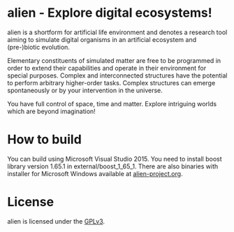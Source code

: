 alien - Explore digital ecosystems!
===================================
alien is a shortform for artificial life environment and denotes a research tool aiming to simulate digital organisms in an artificial ecosystem and (pre-)biotic evolution.

Elementary constituents of simulated matter are free to be programmed in order to extend their capabilities and operate in their environment for special purposes.
Complex and interconnected structures have the potential to perform arbitrary higher-order tasks. Complex structures can emerge spontaneously or by your intervention in the universe.

You have full control of space, time and matter. Explore intriguing worlds which are beyond imagination!

How to build
============
You can build using Microsoft Visual Studio 2015. You need to install boost library version 1.65.1 in external/boost_1_65_1.
There are also binaries with installer for Microsoft Windows available at [alien-project.org](https://alien-project.org).

License
=======
alien is licensed under the [GPLv3](source/gpl.txt).